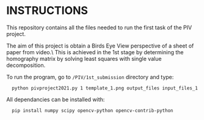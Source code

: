 # INSTRUCTIONS

This repository contains all the files needed to run the first task of the PIV project.

The aim of this project is obtain a Birds Eye View perspective of a sheet of paper from video.\\ This is achieved in the 1st stage by determining the homography matrix by solving least squares with single value decomposition.

To run the program, go to `/PIV/1st_submission` directory and type:


```
  python pivproject2021.py 1 template_1.png output_files input_files_1
```

All dependancies can be installed with:

```
  pip install numpy scipy opencv-python opencv-contrib-python
```
